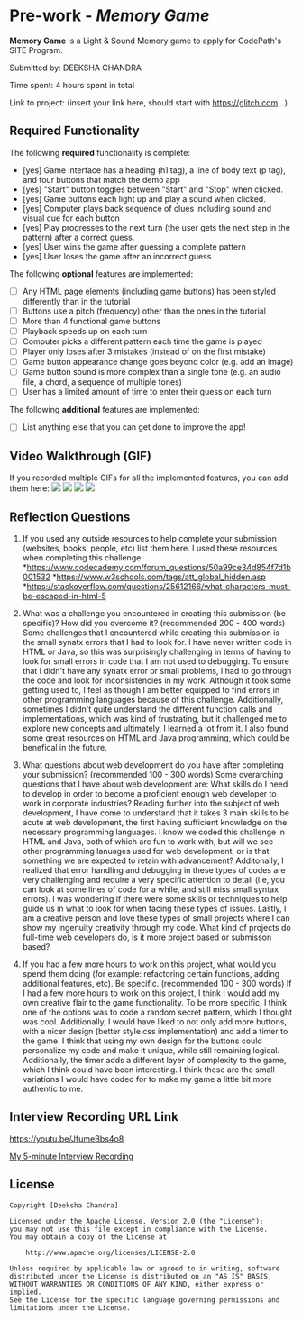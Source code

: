 # Pre-work - *Memory Game*

**Memory Game** is a Light & Sound Memory game to apply for CodePath's SITE Program. 

Submitted by: DEEKSHA CHANDRA

Time spent: 4 hours spent in total

Link to project: (insert your link here, should start with https://glitch.com...)

## Required Functionality

The following **required** functionality is complete:

* [yes] Game interface has a heading (h1 tag), a line of body text (p tag), and four buttons that match the demo app
* [yes] "Start" button toggles between "Start" and "Stop" when clicked. 
* [yes] Game buttons each light up and play a sound when clicked. 
* [yes] Computer plays back sequence of clues including sound and visual cue for each button
* [yes] Play progresses to the next turn (the user gets the next step in the pattern) after a correct guess. 
* [yes] User wins the game after guessing a complete pattern
* [yes] User loses the game after an incorrect guess

The following **optional** features are implemented:

* [ ] Any HTML page elements (including game buttons) has been styled differently than in the tutorial
* [ ] Buttons use a pitch (frequency) other than the ones in the tutorial
* [ ] More than 4 functional game buttons
* [ ] Playback speeds up on each turn
* [ ] Computer picks a different pattern each time the game is played
* [ ] Player only loses after 3 mistakes (instead of on the first mistake)
* [ ] Game button appearance change goes beyond color (e.g. add an image)
* [ ] Game button sound is more complex than a single tone (e.g. an audio file, a chord, a sequence of multiple tones)
* [ ] User has a limited amount of time to enter their guess on each turn

The following **additional** features are implemented:

- [ ] List anything else that you can get done to improve the app!

## Video Walkthrough (GIF)

If you recorded multiple GIFs for all the implemented features, you can add them here:
![](https://vimeo.com/702262299)
![](gif2-link-here)
![](gif3-link-here)
![](gif4-link-here)

## Reflection Questions
1. If you used any outside resources to help complete your submission (websites, books, people, etc) list them here. 
I used these resources when completing this challenge:
*https://www.codecademy.com/forum_questions/50a99ce34d854f7d1b001532
*https://www.w3schools.com/tags/att_global_hidden.asp
*https://stackoverflow.com/questions/25612166/what-characters-must-be-escaped-in-html-5

2. What was a challenge you encountered in creating this submission (be specific)? How did you overcome it? (recommended 200 - 400 words) 
Some challenges that I encountered while creating this submission is the small synatx errors that I had to look for. I have never written code
in HTML or Java, so this was surprisingly challenging in terms of having to look for small errors in code that I am not used to debugging. To ensure that
I didn't have any synatx error or small problems, I had to go through the code and look for inconsistencies in my work. Although it took some getting used to, 
I feel as though I am better equipped to find errors in other programming languages because of this challenge.
Additionally, sometimes I didn't quite understand the different function calls and implementations, which was kind of frustrating, 
but it challenged me to explore new concepts and ultimately, I learned a lot from it. I also found some great resources on HTML and Java programming, 
which could be benefical in the future. 

3. What questions about web development do you have after completing your submission? (recommended 100 - 300 words) 
Some overarching questions that I have about web development are: 
What skills do I need to develop in order to become a proficient enough web developer to work in corporate industries?
Reading further into the subject of web development, I have come to understand that it takes 3 main skills to be acute at 
web development, the first having sufficient knowledge on the necessary programming languages. I know we coded this challenge
in HTML and Java, both of which are fun to work with, but will we see other programming lanuages used for web  development, or
is that something we are expected to retain with advancement? Additonally, I realized that error handling and debugging in these 
types of codes are very challenging and require a very specific attention to detail (i.e, you can look at some lines of code for
a while, and still miss small syntax errors). I was wondering if there were some skills or techniques to help guide us in what to look
for when facing these types of issues. Lastly, I am a creative person and love these types of small projects where I can show my ingenuity 
creativity through my code. What kind of projects do full-time web developers do, is it more project based or submisson based?

4. If you had a few more hours to work on this project, what would you spend them doing (for example: refactoring certain functions, adding additional features, etc). Be specific. (recommended 100 - 300 words) 
If I had a few more hours to work on this project, I think I would add my own creative flair to the game functionality. To be more specific, I think one of the options was to code a 
random secret pattern, which I thought was cool. Additionally, I would have liked to not only add more buttons, with a nicer design (better style.css implementation) and add a timer to the game.
I think that using my own design for the buttons could personalize my code and make it unique, while still remaining logical. Additionally, the timer adds a different layer of 
complexity to the game, which I think could have been interesting. I think these are the small variations I would have coded for to make my game a little bit more authentic to me. 



## Interview Recording URL Link
https://youtu.be/JfumeBbs4o8

[My 5-minute Interview Recording](https://youtu.be/JfumeBbs4o8)


## License

    Copyright [Deeksha Chandra]

    Licensed under the Apache License, Version 2.0 (the "License");
    you may not use this file except in compliance with the License.
    You may obtain a copy of the License at

        http://www.apache.org/licenses/LICENSE-2.0

    Unless required by applicable law or agreed to in writing, software
    distributed under the License is distributed on an "AS IS" BASIS,
    WITHOUT WARRANTIES OR CONDITIONS OF ANY KIND, either express or implied.
    See the License for the specific language governing permissions and
    limitations under the License.